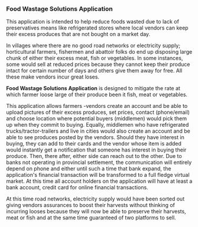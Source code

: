 
### Food Wastage Solutions Application

This application is intended to help reduce foods wasted due to lack of preservatives means like refrigerated stores where local vendors can keep their excess produces that are not bought on a market day. 

In villages where there are no good road networks or electricity supply; horticultural farmers, fishermen and abattoir folks do end up  disposing large chunk of either their excess meat, fish or vegetables. In some instances, some would sell at reduced prices because they cannot keep their produce intact for certain number of days and others give them away for free. All these make vendors incur great loses. 

**Food Wastage Solutions Application** is designed to mitigate the rate at which farmer loose large of their produce been it fish, meat or vegetables. 

This application allows farmers -vendors create an account and be able to upload pictures of their excess produces, set prices, contact (phone/email) and choose location where potential buyers (middlemen) would pick them up when they commit to buying. Equally, middlemen who have refrigerated trucks/tractor-trailers and live in cities would also  create an account and be able to see produces posted by the vendors. Should they have interest in buying, they can add to their cards and the vendor whose item is added would instantly get a notification that someone has interest in buying their produce. Then, there after, either side can reach out to the other. Due to banks not operating in provincial settlement, the communication will entirely depend on phone and either until such a time that bank expand, the application's financial transaction will be transformed to a full fledge virtual market. At this time all account holders on the application will have at least a bank account, credit card for online financial transactions. 

At this time road networks, electricity supply would have been sorted out giving vendors assurances to boost their harvests without thinking of incurring looses because they will now be able to preserve their harvests, meat or fish and at the same time guaranteed of two platforms to sell.    



